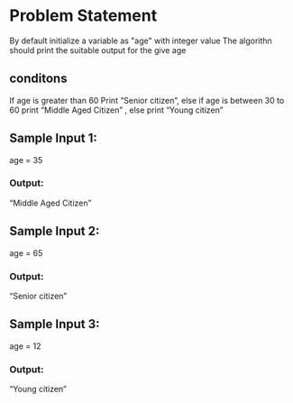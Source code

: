 # Problem Statement

By default initialize a variable as "age" with integer value
The algorithn should print the suitable output for the give age


## conditons
If age is greater than 60 Print “Senior citizen”, else if age is between 30 to 60 print “Middle Aged Citizen” , else print “Young citizen”


## Sample Input 1:
age = 35

### Output:
“Middle Aged Citizen”


## Sample Input 2:
age = 65

### Output:
“Senior citizen”

## Sample Input 3:
age = 12

### Output:
“Young citizen”